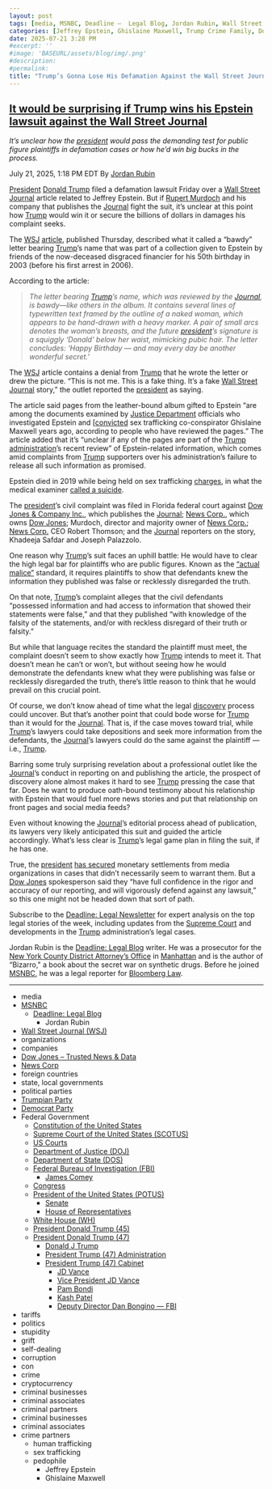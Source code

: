 ```yaml
---
layout: post
tags: [media, MSNBC, Deadline –  Legal Blog, Jordan Rubin, Wall Street Journal (WSJ), organizations, companies, Dow Jones – Trusted News & Data, News Corp, foreign countries, state local governments, political parties, Trumpian Party, Democrat Party, Federal Government, Constitution of the United States, Supreme Court of the United States (SCOTUS), US Courts, Department of Justice (DOJ), Department of State (DOS), Federal Bureau of Investigation (FBI), James Comey, Congress, President of the United States (POTUS), Senate, House of Representatives, White House (WH), President Donald Trump (45), President Donald Trump (47), Donald J Trump, President Trump (47) Administration, President Trump (47) Cabinet, JD Vance, Vice President JD Vance, Pam Bondi, Kash Patel, Deputy Director Dan Bongino — FBI, tariffs, politics, stupidity, grift, self-dealing, corruption, con, crime, cryptocurrency, criminal businesses, criminal associates, criminal partners, criminal businesses, criminal associates, crime partners, Jeffrey Epstein, human trafficking, sex trafficking, pedophile]
categories: [Jeffrey Epstein, Ghislaine Maxwell, Trump Crime Family, Donald Trump]
date: 2025-07-21 3:28 PM
#excerpt: ''
#image: 'BASEURL/assets/blog/img/.png'
#description:
#permalink:
title: "Trump’s Gonna Lose His Defamation Against the Wall Street Journal Over Trump’s Bawdy Birthday Card to Jeffrey Epstein"
---
```



## [It would be surprising if Trump wins his Epstein lawsuit against the Wall Street Journal](https://www.msnbc.com/deadline-white-house/deadline-legal-blog/wall-street-journal-trump-epstein-lawsuit-rcna219968)

*It’s unclear how the [president](https://www.whitehouse.gov/) would pass the demanding test for public figure plaintiffs in defamation cases or how he’d win big bucks in the process.*

July 21, 2025, 1:18 PM EDT
By [Jordan Rubin](https://www.msnbc.com/author/jordan-rubin-ncpn1301611)

[President](https://www.whitehouse.gov/) [Donald Trump](https://www.msnbc.com/opinion/msnbc-opinion/trump-unabomber-story-biden-cognitive-decline-rcna219453) filed a defamation lawsuit Friday over a [Wall Street Journal](https://www.wsj.com/) article related to Jeffrey Epstein. But if [Rupert Murdoch](https://www.msnbc.com/deadline-white-house/deadline-legal-blog/fox-news-dominion-trial-sanctions-rcna79341) and his company that publishes the [Journal](https://www.wsj.com/) fight the suit, it’s unclear at this point how [Trump](https://www.donaldjtrump.com/) would win it or secure the billions of dollars in damages his complaint seeks.

The [WSJ](https://www.wsj.com/) [article](https://www.wsj.com/politics/trump-jeffrey-epstein-birthday-letter-we-have-certain-things-in-common-f918d796?gaa_at=eafs&gaa_n=ASWzDAg3zXc0PZ6R159c8B_Nk7NTjlUZYGu-eTJcCLYaRnU2q9pZEjHGCtqe&gaa_ts=687e43cd&gaa_sig=DxKiAsWEZrzyxHAnioY4JWjIpd989E3g29tR4vGxEqiIZ6tYjjqjm7u0unOhPHk3eJgmHf1PoNbFRv78SkcGXQ%3D%3D), published Thursday, described what it called a “bawdy” letter bearing [Trump](https://www.donaldjtrump.com/)’s name that was part of a collection given to Epstein by friends of the now-deceased disgraced financier for his 50th birthday in 2003 (before his first arrest in 2006).

According to the article:

> *The letter bearing [Trump](https://www.donaldjtrump.com/)’s name, which was reviewed by the [Journal](https://www.wsj.com/), is bawdy—like others in the album. It contains several lines of typewritten text framed by the outline of a naked woman, which appears to be hand-drawn with a heavy marker. A pair of small arcs denotes the woman’s breasts, and the future [president](https://www.whitehouse.gov/)’s signature is a squiggly ‘Donald’ below her waist, mimicking pubic hair. The letter concludes: ‘Happy Birthday — and may every day be another wonderful secret.’*

The [WSJ](https://www.wsj.com/) article contains a denial from [Trump](https://www.donaldjtrump.com/) that he wrote the letter or drew the picture. “This is not me. This is a fake thing. It’s a fake [Wall Street Journal](https://www.wsj.com/) story,” the outlet reported the [president](https://www.whitehouse.gov/) as saying.

The article said pages from the leather-bound album gifted to Epstein “are among the documents examined by [Justice Department](https://www.justice.gov/) officials who investigated Epstein and [[convicted](https://www.msnbc.com/deadline-white-house/deadline-legal-blog/jeffrey-epstein-ghislaine-maxwells-sex-crime-convictions-rcna171618) sex trafficking co-conspirator Ghislaine Maxwell years ago, according to people who have reviewed the pages.” The article added that it’s “unclear if any of the pages are part of the [Trump](https://www.donaldjtrump.com/) [administration](https://www.whitehouse.gov/administration/)’s recent review” of Epstein-related information, which comes amid complaints from [Trump](https://www.donaldjtrump.com/) supporters over his administration’s failure to release all such information as promised.

Epstein died in 2019 while being held on sex trafficking [charges](https://www.justice.gov/usao-sdny/pr/jeffrey-epstein-charged-manhattan-federal-court-sex-trafficking-minors), in what the medical examiner [called a suicide](https://www.pbs.org/newshour/nation/medical-examiner-dismisses-doubts-about-epstein-autopsy).

The [president](https://www.whitehouse.gov/)’s civil complaint was filed in Florida federal court against [Dow Jones & Company Inc.](https://www.dowjones.com/), which publishes the [Journal](https://www.wsj.com/); [News Corp.](http://newscorp.com/), which owns [Dow Jones](https://www.dowjones.com/); Murdoch, director and majority owner of [News Corp.](http://newscorp.com/); [News Corp.](http://newscorp.com/) CEO Robert Thomson; and the [Journal](https://www.wsj.com/) reporters on the story, Khadeeja Safdar and Joseph Palazzolo.

One reason why [Trump](https://www.donaldjtrump.com/)’s suit faces an uphill battle: He would have to clear the high legal bar for plaintiffs who are public figures. Known as the [“actual malice”](https://www.msnbc.com/deadline-white-house/deadline-legal-blog/clarence-thomas-fox-news-actual-malice-rcna74243) standard, it requires plaintiffs to show that defendants knew the information they published was false or recklessly disregarded the truth.

On that note, [Trump](https://www.donaldjtrump.com/)’s complaint alleges that the civil defendants “possessed information and had access to information that showed their statements were false,” and that they published “with knowledge of the falsity of the statements, and/or with reckless disregard of their truth or falsity.”

But while that language recites the standard the plaintiff must meet, the complaint doesn’t seem to show exactly how [Trump](https://www.donaldjtrump.com/) intends to meet it. That doesn’t mean he can’t or won’t, but without seeing how he would demonstrate the defendants knew what they were publishing was false or recklessly disregarded the truth, there’s little reason to think that he would prevail on this crucial point.

Of course, we don’t know ahead of time what the legal [discovery](https://www.msnbc.com/deadline-white-house/deadline-legal-blog/supreme-court-trump-doge-documents-foia-watchdog-rcna209457) process could uncover. But that’s another point that could bode worse for [Trump](https://www.donaldjtrump.com/) than it would for the [Journal](https://www.wsj.com/). That is, if the case moves toward trial, while [Trump](https://www.donaldjtrump.com/)’s lawyers could take depositions and seek more information from the defendants, the [Journal](https://www.wsj.com/)’s lawyers could do the same against the plaintiff — i.e., [Trump](https://www.donaldjtrump.com/).

Barring some truly surprising revelation about a professional outlet like the [Journal](https://www.wsj.com/)’s conduct in reporting on and publishing the article, the prospect of discovery alone almost makes it hard to see [Trump](https://www.donaldjtrump.com/) pressing the case that far. Does he want to produce oath-bound testimony about his relationship with Epstein that would fuel more news stories and put that relationship on front pages and social media feeds?

Even without knowing the [Journal](https://www.wsj.com/)’s editorial process ahead of publication, its lawyers very likely anticipated this suit and guided the article accordingly. What’s less clear is [Trump](https://www.donaldjtrump.com/)’s legal game plan in filing the suit, if he has one.

True, the [president](https://www.whitehouse.gov/) [has secured](https://www.msnbc.com/rachel-maddow-show/maddowblog/demise-trumps-lawsuit-bob-woodward-offers-reminder-targets-rcna219958) monetary settlements from media organizations in cases that didn’t necessarily seem to warrant them. But a [Dow Jones](https://www.dowjones.com/) spokesperson said they “have full confidence in the rigor and accuracy of our reporting, and will vigorously defend against any lawsuit,” so this one might not be headed down that sort of path.

Subscribe to the [Deadline: Legal Newsletter](https://link.msnbc.com/join/5ck/msnbc-deadlinelegal-signup-inline) for expert analysis on the top legal stories of the week, including updates from the [Supreme Court](https://www.supremecourt.gov/) and developments in the [Trump](https://www.donaldjtrump.com/) administration’s legal cases.

Jordan Rubin is the [Deadline: Legal Blog](https://www.msnbc.com/deadline-white-house) writer. He was a prosecutor for the [New York County District Attorney’s Office](https://manhattanda.org/) in [Manhattan](https://manhattanda.org/) and is the author of “Bizarro," a book about the secret war on synthetic drugs. Before he joined [MSNBC](https://www.msnbc.com/), he was a legal reporter for [Bloomberg Law](https://pro.bloomberglaw.com/).

----
- media
- [MSNBC](https://www.msnbc.com/)
    - [Deadline: Legal Blog](https://www.msnbc.com/deadline-white-house)
        - Jordan Rubin
- [Wall Street Journal (WSJ)](https://www.wsj.com/)
- organizations 
- companies
- [Dow Jones – Trusted News & Data](https://www.dowjones.com/)
- [News Corp](http://newscorp.com/)
- foreign countries 
- state, local governments
- political parties 
- [Trumpian Party](https://www.gop.com/)
- [Democrat Party](https://www.democrats.org/)
- Federal Government 
    - [Constitution of the United States](https://constitution.congress.gov/)
    - [Supreme Court of the United States (SCOTUS)](https://www.supremecourt.gov/)
    - [US Courts](https://www.uscourts.gov/)
    - [Department of Justice (DOJ)](https://www.justice.gov/)
   - [Department of State (DOS)](https://www.state.gov/)
    - [Federal Bureau of Investigation (FBI)](https://www.fbi.gov/)
        - [James Comey](https://www.fbi.gov/history/directors/james-b-comey)
    - [Congress](https://www.congress.gov/)
    - [President of the United States (POTUS)](https://www.whitehouse.gov/)
        - [Senate](https://www.senate.gov/)
        - [House of Representatives](https://www.house.gov/)
    - [White House (WH)](https://www.whitehouse.gov/)
     - [President Donald Trump (45)](https://trumpwhitehouse.archives.gov/)
    - [President Donald Trump (47)](https://www.whitehouse.gov/administration/donald-j-trump/)
        - [Donald J Trump](https://www.donaldjtrump.com/)
        - [President Trump (47) Administration](https://www.whitehouse.gov/administration/)
        - [President Trump (47) Cabinet](https://www.whitehouse.gov/administration/the-cabinet/)
            - [JD Vance](https://www.linkedin.com/in/jd-vance-770a9047/)
            - [Vice President JD Vance](https://www.whitehouse.gov/administration/jd-vance/)
            - [Pam Bondi](https://www.justice.gov/ag/staff-profile/meet-attorney-general)
            - [Kash Patel](https://www.fbi.gov/about/leadership-and-structure/director-patel)
            - [Deputy Director Dan Bongino — FBI](https://www.fbi.gov/about/leadership-and-structure/deputy-director-dan-bongino)
- tariffs
- politics
- stupidity
- grift
- self-dealing
- corruption
- con
- crime
- cryptocurrency 
- criminal businesses
- criminal associates
- criminal partners
- criminal businesses
- criminal associates
- crime partners
    - human trafficking 
    - sex trafficking 
    - pedophile 
        - Jeffrey Epstein 
        - Ghislaine Maxwell
